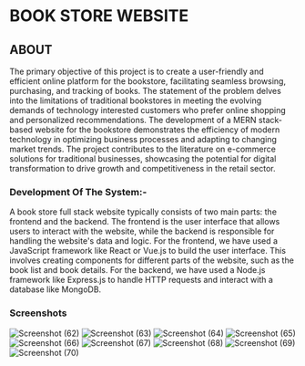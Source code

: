 # BOOK STORE WEBSITE

## ABOUT

The primary objective of this project is to create a user-friendly and efficient online platform for the bookstore, facilitating seamless browsing, purchasing, and tracking of books. The statement of the problem delves into the limitations of traditional bookstores in meeting the evolving demands of technology interested customers who prefer online shopping and personalized recommendations.
The development of a MERN stack-based website for the bookstore demonstrates the efficiency of modern technology in optimizing business processes and adapting to changing market trends. The project contributes to the literature on e-commerce solutions for traditional businesses, showcasing the potential for digital transformation to drive growth and competitiveness in the retail sector.


### Development Of The System:-

A book store full stack website typically consists of two main parts: the frontend and the backend. The frontend is the user interface that allows users to interact with the website, while the backend is responsible for handling the website's data and logic.
For the frontend, we have used a JavaScript framework like React or Vue.js to build the user interface. This involves creating components for different parts of the website, such as the book list and book details.
For the backend, we have used a Node.js framework like Express.js to handle HTTP requests and interact with a database like MongoDB.



### Screenshots

![Screenshot (62)](https://github.com/user-attachments/assets/09df099b-0733-4d8f-98c3-567a76b4e17f)
![Screenshot (63)](https://github.com/user-attachments/assets/e9133565-2b08-4021-9a80-dbf017750187)
![Screenshot (64)](https://github.com/user-attachments/assets/401dc321-0870-4fb6-a150-c95e51ee886f)
![Screenshot (65)](https://github.com/user-attachments/assets/c45621fa-0522-4b32-9659-23455ac7feec)
![Screenshot (66)](https://github.com/user-attachments/assets/2457d7eb-0e2e-4417-bcec-0d62e1961579)
![Screenshot (67)](https://github.com/user-attachments/assets/63031db3-4c5f-4495-a681-d992c5b70281)
![Screenshot (68)](https://github.com/user-attachments/assets/a0078cc7-5e2f-4bb7-bf04-76bf43801629)
![Screenshot (69)](https://github.com/user-attachments/assets/8f24b9ba-5f6b-48d9-8f65-853bec894085)
![Screenshot (70)](https://github.com/user-attachments/assets/7b324fd7-8c71-4272-b2db-f808b6d5fecd)


